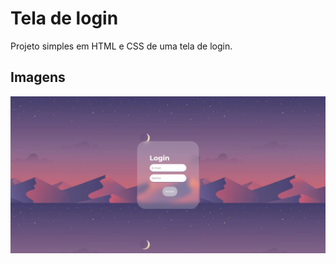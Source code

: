 # Tela de login
Projeto simples em HTML e CSS de uma tela de login.

## Imagens
![Tela de login](image.png)